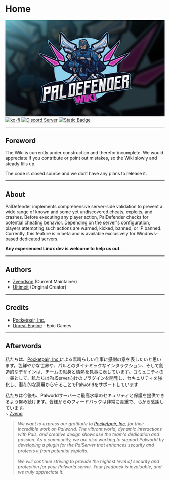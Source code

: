 # Home
![PalDefender Logo](../assets/LogoWiki.jpg)
<a href="https://ko-fi.com/T6T014OZZB" target="_blank">![ko-fi](https://ko-fi.com/img/githubbutton_sm.svg)</a>
<a href="https://discord.com/invite/bdTxPbwSEW" target="_blank">![Discord Server](https://img.shields.io/badge/-Join%20our%20Discord-111111?style=for-the-badge&logo=discord)</a>
<a href="https://www.nexusmods.com/palworld/mods/451" target="_blank">![Static Badge](https://img.shields.io/badge/-Nexus%20Mods-111111?style=for-the-badge&logo=nexusmods)</a>

---

## Foreword
The Wiki is currently under construction and therefor incomplete. We would appreciate if you contribute or point out mistakes, so the Wiki slowly and steady fills up.

The code is closed source and we dont have any plans to release it.

---

## About

PalDefender implements comprehensive server-side validation to prevent a wide range of known and some yet undiscovered cheats, exploits, and crashes. Before executing any player action, PalDefender checks for potential cheating behavior. Depending on the server's configuration, players attempting such actions are warned, kicked, banned, or IP banned. Currently, this feature is in beta and is available exclusively for Windows-based dedicated servers. 

**Any experienced Linux dev is welcome to help us out.**

---

## Authors

- <a href="https://github.com/Zvendson" target="_blank">Zvendson</a> (Current Maintainer)
- <a href="https://github.com/Ultimeit" target="_blank">Ultimeit</a> (Original Creator)
---

## Credits

- <a href="https://www.pocketpair.jp/palworld" target="_blank">Pocketpair, Inc.</a>
- <a href="https://www.unrealengine.com" target="_blank">Unreal Engine</a> - Epic Games

---

## Afterwords

私たちは、<a href="https://www.pocketpair.jp/palworld" target="_blank">Pocketpair, Inc.</a>による素晴らしい仕事に感謝の意を表したいと思います。色鮮やかな世界や、パルとのダイナミックなインタラクション、そして創造的なデザインは、チームの献身と情熱を見事に表しています。コミュニティの一員として、私たちはPalServer向けのプラグインを開発し、セキュリティを強化し、潜在的な悪用から守ることでPalworldをサポートしています

私たちは今後も、Palworldサーバーに最高水準のセキュリティと保護を提供できるよう努め続けます。皆様からのフィードバックは非常に貴重で、心から感謝しています。<br>
~ <a href="https://github.com/Zvendson" target="_blank">Zvend</a>

> *We want to express our gratitude to <a href="https://www.pocketpair.jp/palworld" target="_blank">Pocketpair, Inc.</a> for their incredible work on Palworld. The vibrant world, dynamic interactions with Pals, and creative design showcase the team's dedication and passion. As a community, we are also working to support Palworld by developing a plugin for the PalServer that enhances security and protects it from potential exploits.*
<br><br>
*We will continue striving to provide the highest level of security and protection for your Palworld server. Your feedback is invaluable, and we truly appreciate it.*
